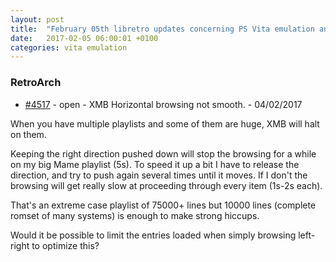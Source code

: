 ```yaml
---
layout: post
title:  "February 05th libretro updates concerning PS Vita emulation and emulators"
date:   2017-02-05 06:00:01 +0100
categories: vita emulation
---
```


### RetroArch
- [#4517](https://github.com/libretro/RetroArch/issues/4517) - open - XMB Horizontal browsing not smooth. - 04/02/2017

When you have multiple playlists and some of them are huge, XMB will halt on them.

Keeping the right direction pushed down will stop the browsing for a while on my big Mame playlist (5s).
To speed it up a bit I have to release the direction, and try to push again several times until it moves.
If I don't the browsing will get really slow at proceeding through every item (1s-2s each).

That's an extreme case playlist of 75000+ lines but 10000 lines (complete romset of many systems) is enough to make strong hiccups.

Would it be possible to limit the entries loaded when simply browsing left-right to optimize this?

